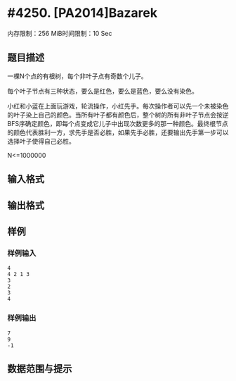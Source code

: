 # #4250. [PA2014]Bazarek

内存限制：256 MiB时间限制：10 Sec

## 题目描述

一棵N个点的有根树，每个非叶子点有奇数个儿子。

每个叶子节点有三种状态，要么是红色，要么是蓝色，要么没有染色。

小红和小蓝在上面玩游戏，轮流操作，小红先手。每次操作者可以先一个未被染色的叶子染上自己的颜色。当所有叶子都有颜色后，整个树的所有非叶子节点会按逆BFS序确定颜色，即每个点变成它儿子中出现次数更多的那一种颜色。最终根节点的颜色代表胜利一方，求先手是否必胜，如果先手必胜，还要输出先手第一步可以选择叶子使得自己必胜。

N<=1000000

## 输入格式

## 输出格式

## 样例

### 样例输入

    
    4
    4 2 1 3
    3
    2
    3
    4
    

### 样例输出

    
    7
    9
    -1
    

## 数据范围与提示
